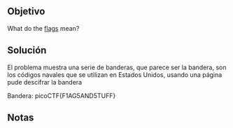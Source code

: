 ## Objetivo
What do the [flags](https://jupiter.challenges.picoctf.org/static/fbeb5f9040d62b18878d199cdda2d253/flag.png) mean?
## Solución
El problema muestra una serie de banderas, que parece ser la bandera, son los códigos navales que se utilizan en Estados Unidos, usando una página pude descifrar la bandera 

Bandera: picoCTF{F1AG5AND5TUFF}


## Notas
